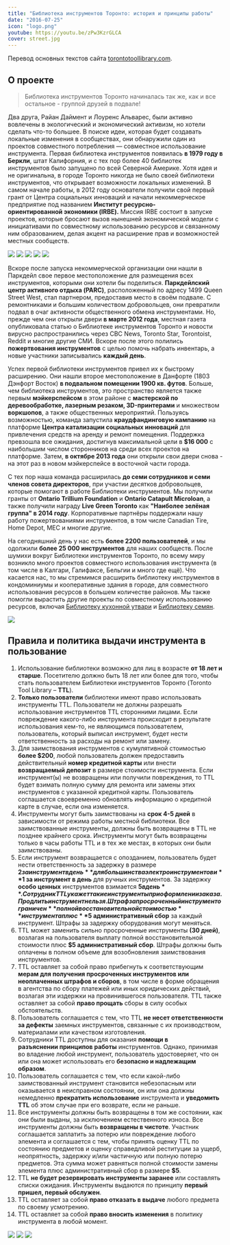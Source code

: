 ```yaml
---
title: "Библиотека инструментов Торонто: история и принципы работы"
date: "2016-07-25"
icon: "logo.png"
youtube: https://youtu.be/zPw3KzrGLCA
cover: street.jpg
---
```


Перевод основных текстов сайта [torontotoollibrary.com](http://torontotoollibrary.com/).

## О проекте

> Библиотека инструментов Торонто начиналась так же, как и все остальное - группой друзей в подвале!

Два друга, Райан Даймент и Лоуренс Альварес, были активно вовлечены в экологический и экономический активизм, но хотели сделать что-то большее. В поиске идеи, которая будет создавать локальные изменения в сообществах, они обнаружили один из проектов совместного потребления — совместное использование инструмента. Первая библиотека инструментов появилась **в 1979 году в Беркли**, штат Калифорния, и с тех пор более 40 библиотек инструментов было запущено по всей Северной Америке. Хотя идея и не оригинальна, в городе Торонто никогда не было своей библиотеки инструментов, что открывает возможности локальных изменений. В самом начале работы, в 2012 году основатели получили свой первый грант от Центра социальных инноваций и начали некоммерческое предприятие под названием **Институт ресурсно-ориентированной экономики (IRBE).** Миссия IRBE состоит в запуске проектов, которые бросают вызов нынешней экономической модели с инициативами по совместному использованию ресурсов и связанному ним образованием, делая акцент на расширение прав и возможностей местных сообществ.


![](./images/14427577410_2af9e92735_b.jpg)
![](./images/14427641289_50204e362f_b.jpg)
![](./images/14434712140_ba25646830_b.jpg)
![](./images/14434970157_c6fb5649fc_b.jpg)
![](./images/14434970257_7678a949a5_b.jpg)

Вскоре после запуска некоммерческой организации они нашли в Паркдейл свое первое местоположение для размещения всех инструментов, которыми они хотели бы поделиться. **Паркдейлский центр активного отдыха (PARC)**, расположенный по адресу 1499 Queen Street West, стал партнером, предоставив место в своём подвале. С ремонтниками и большим количеством добровольцев, они превратили подвал в очаг активности общественного обмена инструментами. Но, прежде чем они открыли двери **в марте 2012 года**, местная газета опубликовала статью о Библиотеке инструментов Торонто и новости вирусно распространились через CBC News, Toronto Star, Torontoist, Reddit и многие другие СМИ. Вскоре после этого полились **пожертвования инструментов** с целью помочь набрать инвентарь, а новые участники записывались **каждый день**.

Успех первой библиотеки инструментов привел их к быстрому расширению. Они нашли второе местоположение в Данфорте (1803 Дэнфорт Восток) **в подвальном помещении 1900 кв. футов**. Больше, чем библиотека инструментов, это пространство является также первым **мэйкерспейсом** в этом районе с **мастерской по деревообработке, лазерным резаком, 3D-принтерами** и множеством **воркшопов**, а также общественных мероприятий. Пользуясь возможностью, команда запустила **краудфандинговую кампанию** на платформе **Центра катализации социальных инноваций** для привлечения средств на аренду и ремонт помещения. Поддержка превзошла все ожидания, достигнув максимальной цели в **$16 000** с наибольшим числом сторонников на среди всех проектов на платформе. Затем, **в октябре 2013 года** они открыли свои двери снова - на этот раз в новом мэйкерспейсе в восточной части города.

С тех пор наша команда расширилась **до семи сотрудников и семи членов совета директоров**, при участии десятков добровольцев, которые помогают в работе Библиотеки инструментов. Мы получили гранты от **Ontario Trillium Foundation** и **Ontario Catapult Microloan**, а также получили награду **Live Green Toronto** как **"Наиболее зелёная группа" в 2014 году**. Корпоративные партнёры поддержали нашу работу пожертвованиями инструментов, в том числе Canadian Tire, Home Depot, MEC и многие другие.

На сегодняшний день у нас есть **более 2200 пользователей**, и мы одолжили **более 25 000 инструментов** для наших сообществ. После шумихи вокруг Библиотеки инструментов Торонто, по всему миру возникло много проектов совместного использования инструмента (в том числе в Калгари, Галифаксе, Бельгии и много где ещё). Что касается нас, то мы стремимся расширить библиотеку инструментов в кондоминиумы и кооперативные здания в городе, для совместного использования ресурсов в большем количестве районов. Мы также помогли вырастить другие проекты по совместному использованию ресурсов, включая [Библиотеку кухонной утвари](http://thekitchenlibrary.ca/) и [Библиотеку семян](http://www.torontoseedlibrary.org/).

![](./images/131294197_4713154742093032_9067624573457792547_n.jpg)


## Правила и политика выдачи инструмента в пользование

1. Использование библиотеки возможно для лиц в возрасте **от 18 лет и старше**. Посетителю должно быть 18 лет или более для того, чтобы стать пользователем Библиотеки инструментов Торонто (Toronto Tool Library – **TTL**).
2. **Только пользователи** библиотеки имеют право использовать инструменты TTL. Пользователи не должны разрешать использование инструментов TTL сторонними лицами. Если повреждение какого-либо инструмента происходит в результате использования кем-то, не являющимся пользователем, пользователь, который выписал инструмент, будет нести ответственность за расходы на ремонт или замену.
3. Для заимствования инструментов с кумулятивной стоимостью **более $200**, любой пользователь должен предоставить действительный **номер кредитной карты** или внести **возвращаемый депозит** в размере стоимости инструмента. Если инструмент(ы) не возвращены или получили повреждения, то TTL будет взимать полную сумму для ремонта или замены этих инструментов с указанной кредитной карты. Пользователь соглашается своевременно обновлять информацию о кредитной карте в случае, если она изменяется.
4. Инструменты могут быть заимствованы на **срок 4-5 дней** в зависимости от режима работы местной библиотеки. Все заимствованные инструменты, должны быть возвращены в TTL не позднее крайнего срока. Инструменты могут быть возвращены только в часы работы TTL и в тех же местах, в которых они были заимствованы.
5. Если инструмент возвращается с опозданием, пользователь будет нести ответственность за задержку в размере **$2 за инструмент в день** для большинства электроинструментов и **$1 за инструмент в день** для ручных инструментов. За задержку **особо ценных** инструментов взимается **$5 в день**. Сотрудник TTL укажет такие инструменты при оформлении заказа. Продлить инструмент нельзя. Штраф за просроченный инструмент ограничен **полной восстановительной стоимостью** инструмента плюс **$5 административный сбор** за каждый инструмент. Штрафы за задержку оборудования могут меняться.
6. TTL может заменить сильно просроченные инструменты **(30 дней)**, возлагая на пользователя выплату полной восстановительной стоимости плюс **$5 административный сбор**. Штрафы должны быть оплачены в полном объеме для возобновления заимствования инструментов.
7. TTL оставляет за собой право прибегнуть к соответствующим **мерам для получения просроченных инструментов или неоплаченных штрафов и сборов**, в том числе в форме обращения в агентства по сбору платежей или иных юридических действий, возлагая эти издержки на провинившегося пользователя. TTL также оставляет за собой **право прощать** сборы в силу особых обстоятельств.
8. Пользователь соглашается с тем, что TTL **не несет ответственности за дефекты** заемных инструментов, связанные с их производством, материалами или качеством изготовления.
9. Сотрудники TTL доступны для оказания **помощи в разъяснении принципов работы** инструментов. Однако, принимая во владение любой инструмент, пользователь удостоверяет, что он или она может использовать его **безопасно и надлежащим образом**.
10. Пользователь соглашается с тем, что если какой-либо заимствованный инструмент становится небезопасным или оказывается в неисправном состоянии, он или она должны немедленно **прекратить использование** инструмента и **уведомить TTL** об этом случае при его возврате, если не раньше.
11. Все инструменты должны быть возвращены в том же состоянии, как они были выданы, за исключением естественного износа. Все инструменты должны быть **возвращены в чистоте**. Участник соглашается заплатить за потерю или повреждение любого элемента и соглашается с тем, чтобы принять оценку TTL по состоянию предметов и оценку справедливой реституции за ущерб, неопрятность, задержку и/или частичную или полную потерю предметов. Эта сумма может равняться полной стоимости замены элемента плюс административный сбор в размере **$5**.
12. TTL **не будет резервировать инструменты заранее** или составлять списки ожидания. Инструменты выдаются по принципу **первый пришел, первый обслужен**.
13. TTL оставляет за собой **право отказать в выдаче** любого предмета по своему усмотрению.
14. TTL оставляет за собой **право вносить изменения** в политику инструмента в любой момент.

<youtube-embed link="https://youtu.be/_HmTXw9gDm8" />

![](./images/86867832_3463254550416397_8529391036483502080_n.jpg)
![](./images/66226386_2803429506398908_6458229455549628416_n.jpg)
![](./images/61138990_2679880598753800_1520018874861355008_n.png)





